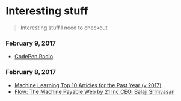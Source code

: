 # Interesting stuff

> Interesting stuff I need to checkout



### February 9, 2017
- [CodePen Radio](https://blog.codepen.io/radio/) 

### February 8, 2017
- [Machine Learning Top 10 Articles for the Past Year (v.2017)](https://medium.mybridge.co/machine-learning-top-10-of-the-year-v-2017-7552599935c0#.c8hodsbkn) 
- [Flow: The Machine Payable Web by 21 Inc CEO, Balaji Srinivasan](https://www.youtube.com/watch?v=b2pXSyLiijM) 
